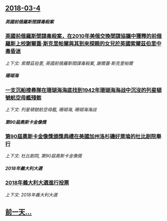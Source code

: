 ## [2018-03-4](/zh/news/2018/03/4/index.md)

##### 英國前俄羅斯間諜毒殺案
### [英國前俄羅斯間諜毒殺案，在2010年美俄交換間諜協議中獲釋的前俄羅斯上校謝爾蓋·斯克里帕爾與其到來探親的女兒於英國索爾茲伯里中毒昏迷 ](/zh/news/2018/03/4/英國前俄羅斯間諜毒殺案-在2010年美俄交換間諜協議中獲釋的前俄羅斯上校謝爾蓋-斯克里帕爾與其到來探親的女兒於英國索爾茲.md)
_上下文: 索爾茲伯里, 英國前俄羅斯間諜毒殺案, 謝爾蓋·斯克里帕爾_

##### 珊瑚海
### [一支沉船搜尋隊在珊瑚海海底找到1942年珊瑚海海战中沉沒的列星頓號航空母艦殘骸 ](/zh/news/2018/03/4/一支沉船搜尋隊在珊瑚海海底找到1942年珊瑚海海战中沉沒的列星頓號航空母艦殘骸.md)
_上下文: 列星頓號航空母艦, 珊瑚海, 珊瑚海海战_

##### 第90屆奧斯卡金像獎
### [第90屆奧斯卡金像獎頒獎典禮在美國加州洛杉磯好萊塢的杜比剧院舉行 ](/zh/news/2018/03/4/第90屆奧斯卡金像獎頒獎典禮在美國加州洛杉磯好萊塢的杜比剧院舉行.md)
_上下文: 杜比剧院, 第90屆奧斯卡金像獎_

##### 2018年義大利大選
### [2018年義大利大選進行投票 ](/zh/news/2018/03/4/2018年義大利大選進行投票.md)
_上下文: 2018年義大利大選_

## [前一天...](/zh/news/2018/03/3/index.md)

